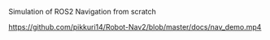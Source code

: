 Simulation of ROS2 Navigation from scratch

https://github.com/pikkuri14/Robot-Nav2/blob/master/docs/nav_demo.mp4